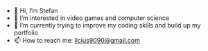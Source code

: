 - 👋 Hi, I’m Stefan
- 👀 I’m interested in video games and computer science 
- 🌱 I’m currently trying to improve my coding skills and build up my portfolio
- 📫 How to reach me: licius9090@gmail.com

<!---
LiciuStefan/LiciuStefan is a ✨ special ✨ repository because its `README.md` (this file) appears on your GitHub profile.
You can click the Preview link to take a look at your changes.
--->
